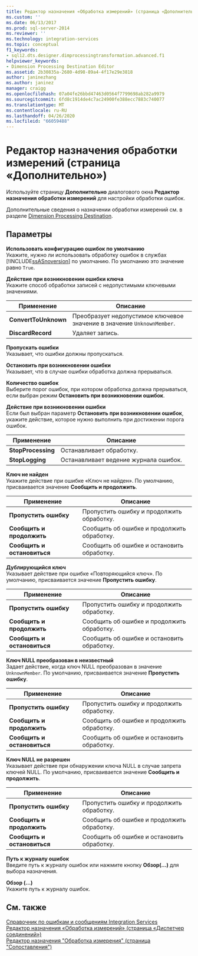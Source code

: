 ```yaml
---
title: Редактор назначения «Обработка измерений» (страница «Дополнительно») | Документация Майкрософт
ms.custom: ''
ms.date: 06/13/2017
ms.prod: sql-server-2014
ms.reviewer: ''
ms.technology: integration-services
ms.topic: conceptual
f1_keywords:
- sql12.dts.designer.dimprocessingtransformation.advanced.f1
helpviewer_keywords:
- Dimension Processing Destination Editor
ms.assetid: 2b30835a-2680-4d98-89a4-4f17e29e3818
author: janinezhang
ms.author: janinez
manager: craigg
ms.openlocfilehash: 07a04fe26bbd47463d0564f7799698ab282a9979
ms.sourcegitcommit: 6fd8c1914de4c7ac24900fe388ecc7883c740077
ms.translationtype: MT
ms.contentlocale: ru-RU
ms.lasthandoff: 04/26/2020
ms.locfileid: "66059488"
---
```

# <a name="dimension-processing-destination-editor-advanced-page"></a>Редактор назначения обработки измерений (страница «Дополнительно»)
  Используйте страницу **Дополнительно** диалогового окна **Редактор назначения обработки измерений** для настройки обработки ошибок.  
  
 Дополнительные сведения о назначении обработки измерений см. в разделе [Dimension Processing Destination](data-flow/dimension-processing-destination.md).  
  
## <a name="options"></a>Параметры  
 **Использовать конфигурацию ошибок по умолчанию**  
 Укажите, нужно ли использовать обработку ошибок в службах [!INCLUDE[ssASnoversion](../includes/ssasnoversion-md.md)] по умолчанию. По умолчанию это значение равно `True`.  
  
 **Действие при возникновении ошибки ключа**  
 Укажите способ обработки записей с недопустимыми ключевыми значениями.  
  
|Применение|Описание|  
|-----------|-----------------|  
|**ConvertToUnknown**|Преобразует недопустимое ключевое значение в значение `UnknownMember`.|  
|**DiscardRecord**|Удаляет запись.|  
  
 **Пропускать ошибки**  
 Указывает, что ошибки должны пропускаться.  
  
 **Остановить при возникновении ошибки**  
 Указывает, что в случае ошибки обработка должна прерываться.  
  
 **Количество ошибок**  
 Выберите порог ошибок, при котором обработка должна прерываться, если выбран режим **Остановить при возникновении ошибок**.  
  
 **Действие при возникновении ошибки**  
 Если был выбран параметр **Остановить при возникновении ошибок**, укажите действие, которое нужно выполнить при достижении порога ошибок.  
  
|Применение|Описание|  
|-----------|-----------------|  
|**StopProcessing**|Останавливает обработку.|  
|**StopLogging**|Останавливает ведение журнала ошибок.|  
  
 **Ключ не найден**  
 Укажите действие при ошибке «Ключ не найден». По умолчанию, присваивается значение **Сообщить и продолжить**.  
  
|Применение|Описание|  
|-----------|-----------------|  
|**Пропустить ошибку**|Пропустить ошибку и продолжить обработку.|  
|**Сообщить и продолжить**|Сообщить об ошибке и продолжить обработку.|  
|**Сообщить и остановиться**|Сообщить об ошибке и остановить обработку.|  
  
 **Дублирующийся ключ**  
 Указывает действие при ошибке «Повторяющийся ключ». По умолчанию, присваивается значение **Пропустить ошибку**.  
  
|Применение|Описание|  
|-----------|-----------------|  
|**Пропустить ошибку**|Пропустить ошибку и продолжить обработку.|  
|**Сообщить и продолжить**|Сообщить об ошибке и продолжить обработку.|  
|**Сообщить и остановиться**|Сообщить об ошибке и остановить обработку.|  
  
 **Ключ NULL преобразован в неизвестный**  
 Задает действие, когда ключ NULL преобразован в значение `UnknownMember`. По умолчанию, присваивается значение **Пропустить ошибку**.  
  
|Применение|Описание|  
|-----------|-----------------|  
|**Пропустить ошибку**|Пропустить ошибку и продолжить обработку.|  
|**Сообщить и продолжить**|Сообщить об ошибке и продолжить обработку.|  
|**Сообщить и остановиться**|Сообщить об ошибке и остановить обработку.|  
  
 **Ключ NULL не разрешен**  
 Указывает действие при обнаружении ключа NULL в случае запрета ключей NULL. По умолчанию, присваивается значение **Сообщить и продолжить**.  
  
|Применение|Описание|  
|-----------|-----------------|  
|**Пропустить ошибку**|Пропустить ошибку и продолжить обработку.|  
|**Сообщить и продолжить**|Сообщить об ошибке и продолжить обработку.|  
|**Сообщить и остановиться**|Сообщить об ошибке и остановить обработку.|  
  
 **Путь к журналу ошибок**  
 Введите путь к журналу ошибок или нажмите кнопку **Обзор(...)** для выбора назначения.  
  
 **Обзор (...)**  
 Укажите путь к журналу ошибок.  
  
## <a name="see-also"></a>См. также  
 [Справочник по ошибкам и сообщениям Integration Services](../../2014/integration-services/integration-services-error-and-message-reference.md)   
 [Редактор назначения «Обработка измерений» &#40;страница «Диспетчер соединений»&#41;](../../2014/integration-services/dimension-processing-destination-editor-connection-manager-page.md)   
 [Редактор назначения "Обработка измерения" (страница "Сопоставления")](../../2014/integration-services/dimension-processing-destination-editor-mappings-page.md)  
  
  
